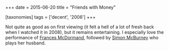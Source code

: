 +++
date = 2015-06-20
title = "Friends with Money"

[taxonomies]
tags = ['decent', '2006']
+++

Not quite as good as on first viewing (it felt a hell of a lot of fresh
back when I watched it in 2008), but it remains entertaining. I
especially love the performance of [Frances McDormand], followed by
[Simon McBurney] who plays her husband.

  [Frances McDormand]: https://en.wikipedia.org/wiki/Frances_McDormand
  [Simon McBurney]: http://www.imdb.com/name/nm0564402
